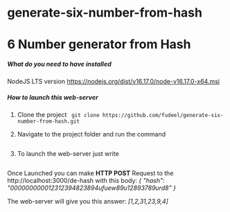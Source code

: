 # generate-six-number-from-hash

# 6 Number generator from Hash

##### What do you need to have installed
NodeJS LTS version
https://nodejs.org/dist/v16.17.0/node-v16.17.0-x64.msi


##### How to launch this web-server

1. Clone the project
``` git clone https://github.com/fudeel/generate-six-number-from-hash.git```

2. Navigate to the project folder and run the command
```npm install
```
3. To launch the web-server just write 
```node dist/app.js
```


Once Launched you can make **HTTP POST** Request to the http://localhost:3000/de-hash with this body:
*{
	"hash": "000000000012312394823894ufuew89u12893789urd8"
}*

The web-server will give you this answer: *[1,2,31,23,9,4]*


